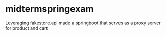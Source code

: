 # midtermspringexam
Leveraging fakestore.api made a springboot that serves as a proxy server for product and cart
